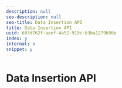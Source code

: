 ```yaml
---
description: null
seo-description: null
seo-title: Data Insertion API
title: Data Insertion API
uuid: 603d762f-aeef-4a52-919c-b3ba1279b98e
index: y
internal: n
snippet: y
---
```


# Data Insertion API


